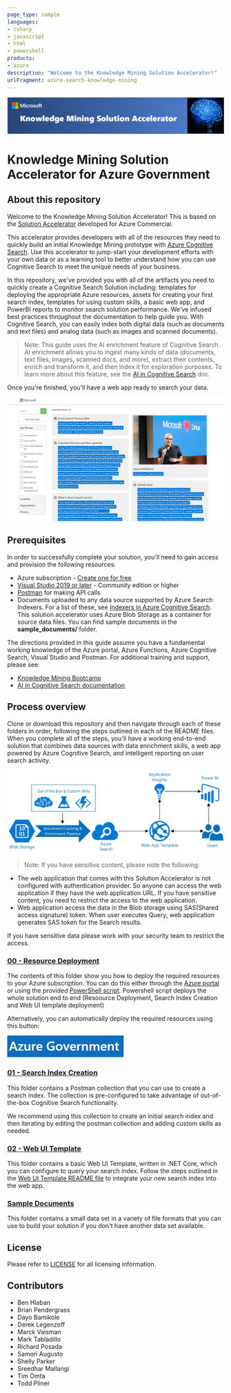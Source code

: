 ```yaml
---
page_type: sample
languages:
- csharp
- javascript
- html
- powershell
products:
- azure
description: "Welcome to the Knowledge Mining Solution Accelerator!"
urlFragment: azure-search-knowledge-mining
---
```


![Knowledge Mining Solution Accelerator](images/kmheader.png)

# Knowledge Mining Solution Accelerator for Azure Government

## About this repository

Welcome to the Knowledge Mining Solution Accelerator! This is based on the [Solution Accelerator](https://github.com/Azure-Samples/azure-search-knowledge-mining) developed for Azure Commercial. 

This accelerator provides developers with all of the resources they need to quickly build an initial Knowledge Mining prototype with [Azure Cognitive Search](https://docs.microsoft.com/azure/search/cognitive-search-concept-intro). Use this accelerator to jump-start your development efforts with your own data or as a learning tool to better understand how you can use Cognitive Search to meet the unique needs of your business.

In this repository, we've provided you with all of the artifacts you need to quickly create a Cognitive Search Solution including: templates for deploying the appropriate Azure resources, assets for creating your first search index, templates for using custom skills, a basic web app, and PowerBI reports to monitor search solution performance. We've infused best practices throughout the documentation to help guide you. With Cognitive Search, you can easily index both digital data (such as documents and text files) and analog data (such as images and scanned documents).

> Note: This guide uses the AI enrichment feature of Cognitive Search. AI enrichment allows you to ingest many kinds of data (documents, text files, images, scanned docs, and more), extract their contents, enrich and transform it, and then index it for exploration purposes. To learn more about this feature, see the [AI in Cognitive Search](https://docs.microsoft.com/azure/search/cognitive-search-concept-intro) doc.

Once you're finished, you'll have a web app ready to search your data.

![A web app showing several resources and their lists of searchable tags](images/ui.PNG)

## Prerequisites

In order to successfully complete your solution, you'll need to gain access and provision the following resources:

* Azure subscription - [Create one for free](https://azure.microsoft.com/free/)
* [Visual Studio 2019 or later](https://visualstudio.microsoft.com/downloads/) - Community edition or higher
* [Postman](https://www.getpostman.com/) for making API calls
* Documents uploaded to any data source supported by Azure Search Indexers. For a list of these, see [Indexers in Azure Cognitive Search](https://docs.microsoft.com/azure/search/search-indexer-overview). This solution accelerator uses Azure Blob Storage as a container for source data files. You can find sample documents in the **sample_documents/** folder.

The directions provided in this guide assume you have a fundamental working knowledge of the Azure portal, Azure Functions, Azure Cognitive Search, Visual Studio and Postman. For additional training and support, please see:

* [Knowledge Mining Bootcamp](https://github.com/MicrosoftLearning/LearnAI-KnowledgeMiningBootcamp)
* [AI in Cognitive Search documentation](https://docs.microsoft.com/azure/search/cognitive-search-resources-documentation)

## Process overview

Clone or download this repository and then navigate through each of these folders in order, following the steps outlined in each of the README files. When you complete all of the steps, you'll have a working end-to-end solution that combines data sources with data enrichment skills, a web app powered by Azure Cognitive Search, and intelligent reporting on user search activity.

![the cognitive indexing pipelines used for processing unstructured data in Azure Search](images/architecture.jpg)

> Note: If you have sensitive content, please note the following:
* The web application that comes with this Solution Accelerator is not configured with authentication provider. So anyone can access the web application if they have the web application URL. If you have sensitive content, you need to restrict the access to the web application.
* Web application access the data in the Blob storage using SAS(Shared access signature) token. When user executes Query, web application generates SAS token for the Search results.

If you have sensitive data please work with your security team to restrict the access. 

### [00 - Resource Deployment](./00%20-%20Resource%20Deployment)

The contents of this folder show you how to deploy the required resources to your Azure subscription. You can do this either through the [Azure portal](https://portal.azure.us) or using the provided [PowerShell script](./00%20-%20Resource%20Deployment/deploy.ps1). Powershell script deploys the whole solution end to end (Resoource Deployment, Search Index Creation and Web UI template deployment)

Alternatively, you can automatically deploy the required resources using this button:

[![Deploy to Azure](images/AzureGov.JPG)](https://portal.azure.us/#create/Microsoft.Template/uri/https%3A%2F%2Fraw.githubusercontent.com%2Fusri%2Fazuregov-search-knowledge-mining%2Fmain%2Fazuredeploy.json)

### [01 - Search Index Creation](./01%20-%20Search%20Index%20Creation)

This folder contains a Postman collection that you can use to create a search index. The collection is pre-configured to take advantage of out-of-the-box Cognitive Search functionality.

We recommend using this collection to create an initial search index and then iterating by editing the postman collection and adding custom skills as needed.

### [02 - Web UI Template](./02%20-%20Web%20UI%20Template)

This folder contains a basic Web UI Template, written in .NET Core, which you can configure to query your search index. Follow the steps outlined in the [Web UI Template README file](./02%20-%20Web%20UI%20Template) to integrate your new search index into the web app.


### [Sample Documents](./sample_documents)

This folder contains a small data set in a variety of file formats that you can use to build your solution if you don't have another data set available.

## License

Please refer to [LICENSE](./LICENSE.md) for all licensing information.

## Contributors
+ Ben Hlaban 
+ Brian Pendergrass
+ Dayo Bamikole 
+ Derek Legenzoff
+ Marck Vaisman
+ Mark Tabladillo
+ Richard Posada
+ Samori Augusto
+ Shelly Parker
+ Sreedhar Mallangi
+ Tim Omta
+ Todd Pliner

